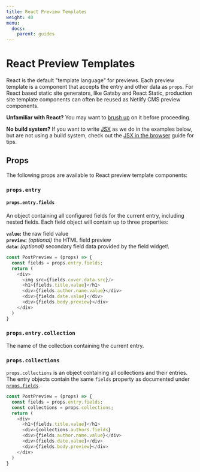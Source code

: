 ```yaml
---
title: React Preview Templates
weight: 40
menu:
  docs:
    parent: guides
---
```


# React Preview Templates

React is the default "template language" for previews. Each preview template is a component that
accepts the entry and other data as `props`. For React based static site generators, like Gatsby and
React Static, production site template components can often be reused as Netlify CMS preview
components.

**Unfamiliar with React?** You may want to [brush
up](https://reactjs.org/docs/hello-world.html) on it before proceeding.

**No build system?** If you want to write [JSX](#) as we do in the examples below, but are not using a
build system, check out the [JSX in the browser](#) guide for tips.

## Props

The following props are available to React preview template components:

### `props.entry`

#### `props.entry.fields`

An object containing all configured fields for the current entry, including nested
fields. Each field object will contain up to three properties:

**`value`:** the raw field value\
**`preview`:** _(optional)_ the HTML field preview\
**`data`:** _(optional)_ secondary field data provided by the field widget\

```js
const PostPreview = (props) => {
  const fields = props.entry.fields;
  return (
    <div>
      <img src={fields.cover.data.src}/>
      <h1>{fields.title.value}</h1>
      <div>{fields.author.name.value}</div>
      <div>{fields.date.value}</div>
      <div>{fields.body.preview}</div>
    </div>
  )
}
```

### `props.entry.collection`

The name of the collection containing the current entry.

### `props.collections`

`props.collections` is an object containing all collections and their entries. The entry objects
contain the same `fields` property as documented under [`props.fields`](#).

```js
const PostPreview = (props) => {
  const fields = props.entry.fields;
  const collections = props.collections;
  return (
    <div>
      <h1>{fields.title.value}</h1>
      <div>{collections.authors.fields}
      <div>{fields.author.name.value}</div>
      <div>{fields.date.value}</div>
      <div>{fields.body.preview}</div>
    </div>
  )
}
```
